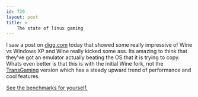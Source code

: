 ```yaml
---
id: 720
layout: post
title: >
    The state of linux gaming
---
```


I saw a post on <a href="http://www.digg.com">digg.com</a> today that showed some really impressive of Wine vs Windows XP and Wine really kicked some ass. Its amazing to think that they've got an emulator actually beating the OS that it is trying to copy. Whats even better is that this is with the initial Wine fork, not the <a href="http://www.transgaming.org">TransGaming</a> version which has a steady upward trend of performance and cool features.

<a href="http://wiki.winehq.org/BenchMark-0.9.5">See the benchmarks for yourself.</a>
